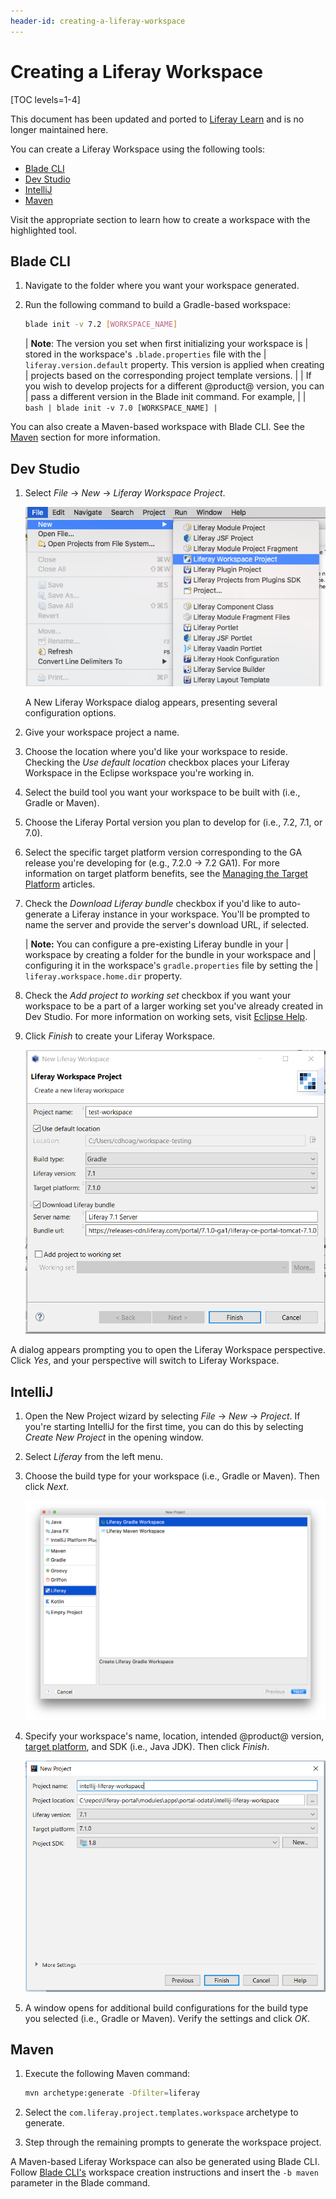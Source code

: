 ```yaml
---
header-id: creating-a-liferay-workspace
---
```


# Creating a Liferay Workspace

[TOC levels=1-4]

<aside class="alert alert-info">
  <span class="wysiwyg-color-blue120">This document has been updated and ported to <a href="
https://learn.liferay.com/dxp/latest/en/building-applications/tooling/liferay-workspace/creating-a-liferay-workspace.html
">Liferay Learn</a> and is no longer maintained here.</span>
</aside>

You can create a Liferay Workspace using the following tools:

- [Blade CLI](#blade-cli)
- [Dev Studio](#dev-studio)
- [IntelliJ](#intellij)
- [Maven](#maven)

Visit the appropriate section to learn how to create a workspace with the
highlighted tool.

## Blade CLI

1.  Navigate to the folder where you want your workspace generated.

2.  Run the following command to build a Gradle-based workspace:

    ```bash
    blade init -v 7.2 [WORKSPACE_NAME]
    ```

    | **Note**: The version you set when first initializing your workspace is
    | stored in the workspace's `.blade.properties` file with the
    | `liferay.version.default` property. This version is applied when creating
    | projects based on the corresponding project template versions.
    |
    | If you wish to develop projects for a different @product@ version, you can
    | pass a different version in the Blade init command. For example,
    |
    | ```bash
    | blade init -v 7.0 [WORKSPACE_NAME]
    | ```

You can also create a Maven-based workspace with Blade CLI. See the
[Maven](#maven) section for more information.

## Dev Studio

1.  Select *File* &rarr; *New* &rarr; *Liferay Workspace Project*.

    ![Figure 1: By selecting *Liferay Workspace Project*, you begin the process of creating a new workspace for your Liferay projects.](../../../images/selecting-liferay-workspace.png)

    A New Liferay Workspace dialog appears, presenting several configuration
    options.

2.  Give your workspace project a name.

3.  Choose the location where you'd like your workspace to reside. Checking the
    *Use default location* checkbox places your Liferay Workspace in the Eclipse
    workspace you're working in.

4.  Select the build tool you want your workspace to be built with (i.e., Gradle
    or Maven).

5.  Choose the Liferay Portal version you plan to develop for (i.e., 7.2, 7.1,
    or 7.0).

6.  Select the specific target platform version corresponding to the GA release
    you're developing for (e.g., 7.2.0 &rarr; 7.2 GA1). For more information on
    target platform benefits, see the
    [Managing the Target Platform](/docs/7-2/reference/-/knowledge_base/r/managing-the-target-platform)
    articles.

7.  Check the *Download Liferay bundle* checkbox if you'd like to auto-generate
    a Liferay instance in your workspace. You'll be prompted to name the server
    and provide the server's download URL, if selected.

    | **Note:** You can configure a pre-existing Liferay bundle in your
    | workspace by creating a folder for the bundle in your workspace and
    | configuring it in the workspace's `gradle.properties` file by setting the
    | `liferay.workspace.home.dir` property.

8.  Check the *Add project to working set* checkbox if you want your workspace
    to be a part of a larger working set you've already created in Dev Studio.
    For more information on working sets, visit
    [Eclipse Help](https://help.eclipse.org/mars/index.jsp?topic=%2Forg.eclipse.platform.doc.user%2Fconcepts%2Fcworkset.htm).

9.  Click *Finish* to create your Liferay Workspace.

    ![Figure 2: Dev Studio provides an easy-to-follow menu to create your Liferay Workspace.](../../../images/new-workspace-menu.png)

A dialog appears prompting you to open the Liferay Workspace perspective. Click
*Yes*, and your perspective will switch to Liferay Workspace.

## IntelliJ

1.  Open the New Project wizard by selecting *File* &rarr; *New* &rarr;
    *Project*. If you're starting IntelliJ for the first time, you can do this
    by selecting *Create New Project* in the opening window.

2.  Select *Liferay* from the left menu.

3.  Choose the build type for your workspace (i.e., Gradle or Maven). Then click
    *Next*.

    ![Figure 3: Choose *Liferay Gradle Workspace* or *Liferay Maven Workspace*, depending on the build you prefer.](../../../images/intellij-workspace-build.png)

4.  Specify your workspace's name, location, intended @product@ version,
    [target platform](/docs/7-2/reference/-/knowledge_base/r/managing-the-target-platform),
    and SDK (i.e., Java JDK). Then click *Finish*.

    ![Figure 4: Specify your workspace's configurations.](../../../images/intellij-workspace-project.png)

5.  A window opens for additional build configurations for the build type you
    selected (i.e., Gradle or Maven). Verify the settings and click *OK*.

## Maven

1.  Execute the following Maven command:

    ```bash
    mvn archetype:generate -Dfilter=liferay
    ```

2.  Select the `com.liferay.project.templates.workspace` archetype to generate.

3.  Step through the remaining prompts to generate the workspace project.

 A Maven-based Liferay Workspace can also be generated using Blade CLI. Follow
 [Blade CLI's](#blade-cli) workspace creation instructions and insert the `-b
 maven` parameter in the Blade command.
